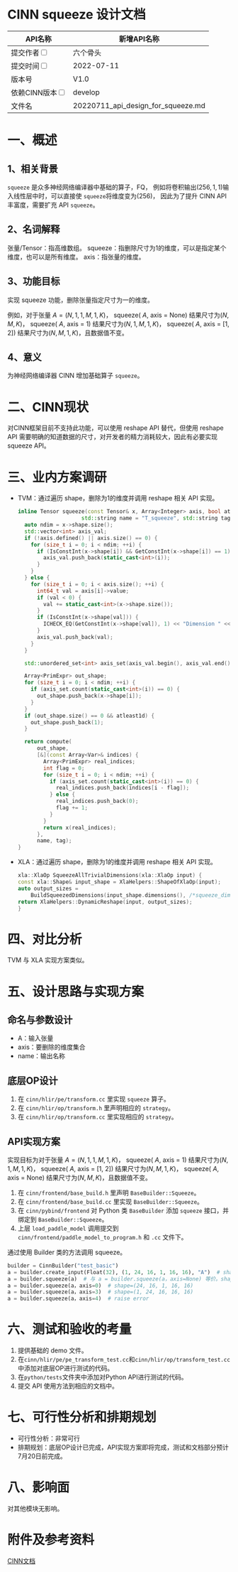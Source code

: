 # CINN squeeze 设计文档

| API名称                                                      | 新增API名称                                |
| ---------------------------------------------------------- | -------------------------------------- |
| 提交作者<input type="checkbox" class="rowselector hidden">     | 六个骨头                                   |
| 提交时间<input type="checkbox" class="rowselector hidden">     | 2022-07-11                             |
| 版本号                                                        | V1.0                                   |
| 依赖CINN版本<input type="checkbox" class="rowselector hidden"> | develop                                |
| 文件名                                                        | 20220711_api_design_for_squeeze.md<br> |

# 一、概述

## 1、相关背景

`squeeze` 是众多神经网络编译器中基础的算子，FQ，
例如将卷积输出$(256, 1, 1)$输入线性层中时，可以直接使 `squeeze`将维度变为$(256)$，
因此为了提升 CINN API 丰富度，需要扩充 API `squeeze`。

## 2、名词解释

张量/Tensor：指高维数组。
squeeze：指删除尺寸为1的维度，可以是指定某个维度，也可以是所有维度。
axis：指张量的维度。

## 3、功能目标

实现 squeeze 功能，删除张量指定尺寸为一的维度。

例如，对于张量 $A = (N, 1, 1, M, 1, K)$，
squeeze( $A$, axis = None) 结果尺寸为$(N, M, K)$，
squeeze( $A$, axis = 1) 结果尺寸为$(N, 1, M, 1, K)$，
squeeze( $A$, axis = [1, 2]) 结果尺寸为$(N, M, 1, K)$，且数据值不变。

## 4、意义

为神经网络编译器 CINN 增加基础算子 `squeeze`。

# 二、CINN现状

对CINN框架目前不支持此功能，可以使用 reshape API 替代，但使用 reshape API 需要明确的知道数据的尺寸，对开发者的精力消耗较大，因此有必要实现 squeeze API。

# 三、业内方案调研

- TVM：通过遍历 shape，删除为1的维度并调用 reshape 相关 API 实现。
  ```cpp
  inline Tensor squeeze(const Tensor& x, Array<Integer> axis, bool atleast1d = false,
                      std::string name = "T_squeeze", std::string tag = kInjective) {
    auto ndim = x->shape.size();
    std::vector<int> axis_val;
    if (!axis.defined() || axis.size() == 0) {
      for (size_t i = 0; i < ndim; ++i) {
        if (IsConstInt(x->shape[i]) && GetConstInt(x->shape[i]) == 1) {
          axis_val.push_back(static_cast<int>(i));
        }
      }
    } else {
      for (size_t i = 0; i < axis.size(); ++i) {
        int64_t val = axis[i]->value;
        if (val < 0) {
          val += static_cast<int>(x->shape.size());
        }
        if (IsConstInt(x->shape[val])) {
          ICHECK_EQ(GetConstInt(x->shape[val]), 1) << "Dimension " << val << " must have size 1";
        }
        axis_val.push_back(val);
      }
    }

    std::unordered_set<int> axis_set(axis_val.begin(), axis_val.end());

    Array<PrimExpr> out_shape;
    for (size_t i = 0; i < ndim; ++i) {
      if (axis_set.count(static_cast<int>(i)) == 0) {
        out_shape.push_back(x->shape[i]);
      }
    }
    if (out_shape.size() == 0 && atleast1d) {
      out_shape.push_back(1);
    }

    return compute(
        out_shape,
        [&](const Array<Var>& indices) {
          Array<PrimExpr> real_indices;
          int flag = 0;
          for (size_t i = 0; i < ndim; ++i) {
            if (axis_set.count(static_cast<int>(i)) == 0) {
              real_indices.push_back(indices[i - flag]);
            } else {
              real_indices.push_back(0);
              flag += 1;
            }
          }
          return x(real_indices);
        },
        name, tag);
  }
  ```

- XLA：通过遍历 shape，删除为1的维度并调用 reshape 相关 API 实现。
  
  ```cpp
  xla::XlaOp SqueezeAllTrivialDimensions(xla::XlaOp input) {
  const xla::Shape& input_shape = XlaHelpers::ShapeOfXlaOp(input);
  auto output_sizes =
      BuildSqueezedDimensions(input_shape.dimensions(), /*squeeze_dim=*/-1);
  return XlaHelpers::DynamicReshape(input, output_sizes);
  }
  ```

# 四、对比分析

TVM 与 XLA 实现方案类似。

# 五、设计思路与实现方案

## 命名与参数设计

- A：输入张量
- axis：要删除的维度集合
- name：输出名称

## 底层OP设计

1. 在 `cinn/hlir/pe/transform.cc` 里实现 `squeeze` 算子。
2. 在 `cinn/hlir/op/transform.h` 里声明相应的 `strategy`。
3. 在 `cinn/hlir/op/transform.cc` 里实现相应的 `strategy`。

## API实现方案

实现目标为对于张量 $A = (N, 1, 1, M, 1, K)$，
squeeze( $A$, axis = 1) 结果尺寸为$(N, 1, M, 1, K)$，
squeeze( $A$, axis = [1, 2]) 结果尺寸为$(N, M, 1, K)$，
squeeze( $A$, axis = None) 结果尺寸为$(N, M, K)$，且数据值不变。

1. 在 `cinn/frontend/base_build.h` 里声明 `BaseBuilder::Squeeze`。
2. 在 `cinn/frontend/base_build.cc` 里实现 `BaseBuilder::Squeeze`。
3. 在 `cinn/pybind/frontend` 对 Python 类 `BaseBuilder` 添加 `squeeze` 接口，并绑定到 `BaseBuilder::Squeeze`。
4. 上层 `load_paddle_model` 调用提交到 `cinn/frontend/paddle_model_to_program.h` 和 `.cc` 文件下。

通过使用 Builder 类的方法调用 squeeze。
```python
builder = CinnBuilder("test_basic")
a = builder.create_input(Float(32), (1, 24, 16, 1, 16, 16), "A")  # shape=(1, 24, 16, 1, 16, 16)
a = builder.squeeze(a)  # 与 a = builder.squeeze(a，axis=None) 等价。shape=(24, 16, 16, 16)
a = builder.squeeze(a，axis=0)  # shape=(24, 16, 1, 16, 16)
a = builder.squeeze(a，axis=3)  # shape=(1, 24, 16, 16, 16)
a = builder.squeeze(a，axis=4)  # raise error
```

# 六、测试和验收的考量

1. 提供基础的 demo 文件。
2. 在`cinn/hlir/pe/pe_transform_test.cc`和`cinn/hlir/op/transform_test.cc`中添加对底层OP进行测试的代码。
3. 在`python/tests`文件夹中添加对Python API进行测试的代码。
4. 提交 API 使用方法到相应的文档中。

# 七、可行性分析和排期规划

- 可行性分析：非常可行
- 排期规划：底层OP设计已完成，API实现方案即将完成，测试和文档部分预计7月20日前完成。

# 八、影响面

对其他模块无影响。

# 附件及参考资料

[CINN文档](https://paddlepaddle.github.io/CINN/)
